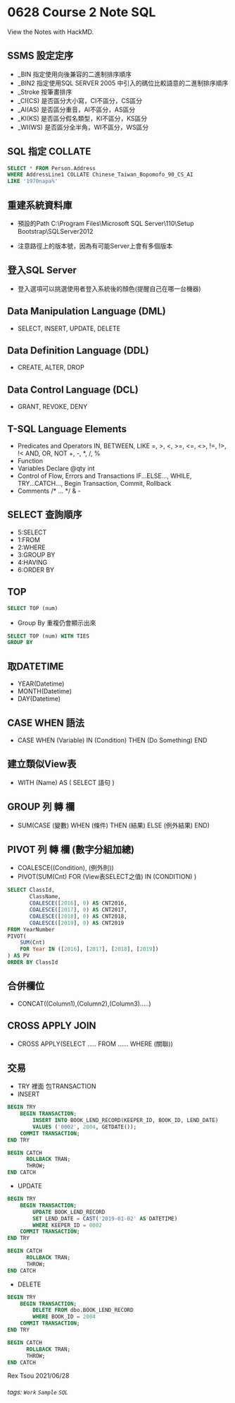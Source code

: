 # 0628 Course 2 Note SQL

View the Notes with HackMD.

SSMS 設定定序
---

- _BIN 指定使用向後兼容的二進制排序順序
- _BIN2 指定使用SQL SERVER 2005 中引入的碼位比較語意的二進制排序順序
- _Stroke 按筆畫排序
- _CI(CS) 是否區分大小寫，CI不區分，CS區分
- _AI(AS) 是否區分重音，AI不區分，AS區分
- _KI(KS) 是否區分假名類型，KI不區分，KS區分
- _WI(WS) 是否區分全半角，WI不區分，WS區分

SQL 指定 COLLATE
---

```sql
SELECT * FROM Person.Address
WHERE AddressLine1 COLLATE Chinese_Taiwan_Bopomofo_90_CS_AI
LIKE '1970napa%'
```

重建系統資料庫
---

- 預設的Path
C:\Program Files\Microsoft SQL Server\110\Setup Bootstrap\SQLServer2012

- 注意路徑上的版本號，因為有可能Server上會有多個版本

登入SQL Server
---

- 登入選項可以挑選使用者登入系統後的顏色(提醒自己在哪一台機器)

Data Manipulation Language (DML)
---

- SELECT, INSERT, UPDATE, DELETE

Data Definition Language (DDL)
---

- CREATE, ALTER, DROP

Data Control Language (DCL)
---

- GRANT, REVOKE, DENY

T-SQL Language Elements
---

- Predicates and Operators
IN, BETWEEN, LIKE
=, >, <, >=, <=, <>, !=, !>, !<
AND, OR, NOT
+, -, *, /, %
- Function
- Variables
Declare @qty int
- Control of Flow, Errors and Transactions
IF...ELSE..., WHILE, TRY...CATCH..., Begin Transaction,
Commit, Rollback
- Comments
/* ... */ & - 

SELECT 查詢順序
---

- 5:SELECT
- 1:FROM
- 2:WHERE
- 3:GROUP BY
- 4:HAVING
- 6:ORDER BY

TOP
---
	
```sql
SELECT TOP (num) 
```

- Group By 重複仍會顯示出來

```sql
SELECT TOP (num) WITH TIES 
GROUP BY 
```

取DATETIME
---

- YEAR(Datetime)
- MONTH(Datetime)
- DAY(Datetime)

CASE WHEN 語法
---
- CASE WHEN (Variable) IN (Condition) THEN (Do Something) END

建立類似View表
---
- WITH (Name) AS ( SELECT 語句 )
	
GROUP 列 轉 欄
---
- SUM(CASE (變數) WHEN (條件) THEN (結果) ELSE (例外結果) END)

PIVOT 列 轉 欄 (數字分組加總)
---
- COALESCE((Condition), (例外則))
- PIVOT(SUM(Cnt) FOR (View表SELECT之值) IN (CONDITION) )

```sql
SELECT ClassId,
       ClassName,
       COALESCE([2016], 0) AS CNT2016,
	   COALESCE([2017], 0) AS CNT2017,
	   COALESCE([2018], 0) AS CNT2018,
	   COALESCE([2019], 0) AS CNT2019
FROM YearNumber
PIVOT(
    SUM(Cnt)
    FOR Year IN ([2016], [2017], [2018], [2019])
) AS PV
ORDER BY ClassId
```

合併欄位
---
- CONCAT((Column1),(Column2),(Column3).....)

CROSS APPLY JOIN
---
- CROSS APPLY(SELECT ..... FROM ...... WHERE (關聯))

交易
---
- TRY 裡面 包TRANSACTION
- INSERT

```sql
BEGIN TRY
	BEGIN TRANSACTION;
		INSERT INTO BOOK_LEND_RECORD(KEEPER_ID, BOOK_ID, LEND_DATE)
		VALUES ('0002', 2004, GETDATE());
	COMMIT TRANSACTION;
END TRY

BEGIN CATCH
      ROLLBACK TRAN;
      THROW;
END CATCH
```

- UPDATE

```sql
BEGIN TRY
	BEGIN TRANSACTION;
		UPDATE BOOK_LEND_RECORD
        SET LEND_DATE = CAST('2019-01-02' AS DATETIME)
        WHERE KEEPER_ID = 0002
	COMMIT TRANSACTION;
END TRY

BEGIN CATCH
      ROLLBACK TRAN;
      THROW;
END CATCH
```

- DELETE

```sql
BEGIN TRY
	BEGIN TRANSACTION;
		DELETE FROM dbo.BOOK_LEND_RECORD
        WHERE BOOK_ID = 2004
	COMMIT TRANSACTION;
END TRY

BEGIN CATCH
      ROLLBACK TRAN;
      THROW;
END CATCH
```



Rex Tsou 2021/06/28

###### tags: `Work` `Sample` `SQL`
